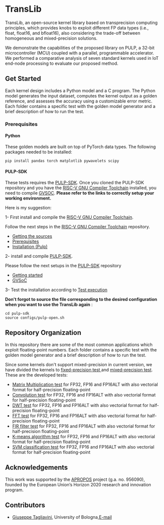 
# TransLib
TransLib, an open-source kernel library based on transprecision computing principles, which provides knobs to exploit different FP data types (i.e., float, float16, and bfloat16), also considering the trade-off between homogeneous and mixed-precision solutions. 

We demonstrate the capabilities of the proposed library on PULP, a 32-bit microcontroller (MCU) coupled with a parallel, programmable accelerator. We performed a comparative analysis of seven standard kernels used in IoT end-node processing to evaluate our proposed method.


## Get Started
Each kernel design includes a Python model and a C program. The Python model generates the input dataset, computes the kernel output as a golden reference, and assesses the accuracy using a customizable error metric. Each folder contains a specific test with the golden model generator and a brief description of how to run the test.  
### Prerequisites 
#### Python
These golden models are built on top of PyTorch data types. The following packages needed to be installed:
~~~~~shell
pip install pandas torch matplotlib pywavelets scipy
~~~~~
#### PULP-SDK
These tests requires the [PULP-SDK](https://github.com/pulp-platform/pulp-sdk). Once you cloned the PULP-SDK repository and you have the [RISC-V GNU Compiler Toolchain](https://github.com/pulp-platform/pulp-riscv-gnu-toolchain) installed, you need to compile [GVSOC](https://github.com/pulp-platform/pulp-sdk#gvsoc). **Please refer to the links to correctly setup your working environment.**

Here is my suggestion:

1-  First install and compile the [RISC-V GNU Compiler Toolchain](https://github.com/pulp-platform/pulp-riscv-gnu-toolchain#risc-v-gnu-compiler-toolchain).

Follow the next steps in the [RISC-V GNU Compiler Toolchain](https://github.com/pulp-platform/pulp-riscv-gnu-toolchain#risc-v-gnu-compiler-toolchain) repository.

- [Getting the sources](https://github.com/pulp-platform/pulp-riscv-gnu-toolchain#getting-the-sources)
- [Prerequisites](https://github.com/pulp-platform/pulp-riscv-gnu-toolchain#prerequisites)
- [Installation (Pulp)](https://github.com/pulp-platform/pulp-riscv-gnu-toolchain#installation-pulp)

2- install and compile [PULP-SDK](https://github.com/pulp-platform/pulp-sdk#pulp-sdk).

Please follow the next setups in the [PULP-SDK](https://github.com/pulp-platform/pulp-sdk#pulp-sdk) repository
- [Getting started](https://github.com/pulp-platform/pulp-sdk#getting-started)
- [GVSoC](https://github.com/pulp-platform/pulp-sdk#gvsoc)

3- Test the installation according to [Test execution](https://github.com/pulp-platform/pulp-sdk#test-execution)


**Don't forgot to source the file corresponding to the desired configuration when you want to use the TransLib again** :

~~~~~shell
cd pulp-sdk
source configs/pulp-open.sh
~~~~~
## Repository Organization
In this repository there are some of the most common applications which exploit floating-point numbers. Each folder contains a specific test with the golden model generator and a brief description of how to run the test.  

Since some kernels don't support mixed-precision in current version, we have divided the kernels to [fixed-precision test ](./fixed_precision/) and [mixed-precision test](./mixed_precision/).
These are the developed tests:

- [Matrix Multiplication test](./mixed_precision/matmul/) for FP32, FP16 and FP16ALT with also vectorial format for half-precision floating-point
- [Convolution test](./mixed_precision/convolutioncl/) for FP32, FP16 and FP16ALT with also vectorial format for half-precision floating-point
- [DWT test](./fixed_precision/dwt) for FP32, FP16 and FP16ALT with also vectorial format for half-precision floating-point
- [FFT test](./fixed_precision/fft-memsave) for FP32, FP16 and FP16ALT with also vectorial format for half-precision floating-point
- [FIR filter test](./mixed_precision/fir) for FP32, FP16 and FP16ALT with also vectorial format for half-precision floating-point
- [K-means algorithm test](./fixed_precision/kmeans) for FP32, FP16 and FP16ALT with also vectorial format for half-precision floating-point
- [SVM classification test](./mixed_precision/SVM/) for FP32, FP16 and FP16ALT with also vectorial format for half-precision floating-point

## Acknowledgements
This work was supported by the [APROPOS](https://projects.tuni.fi/apropos/) project (g.a. no. 956090), founded by the European Union’s Horizon 2020 research and innovation program. 


## Contributors
- [Giuseppe Tagliavini](https://github.com/gtagliavini), University of Bologna,[E-mail](giuseppe.tagliavini@unibo.it)
